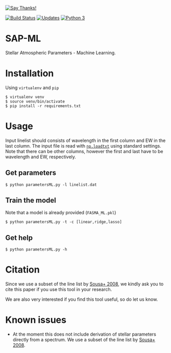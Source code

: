 [![Say Thanks!](https://img.shields.io/badge/Say%20Thanks-!-1EAEDB.svg?style=flat-square)](https://saythanks.io/to/DanielAndreasen)

[![Build Status](https://travis-ci.org/DanielAndreasen/SAP-ML.svg?branch=master)](https://travis-ci.org/DanielAndreasen/SAP-ML)
[![Updates](https://pyup.io/repos/github/DanielAndreasen/SAP-ML/shield.svg?style=flat-square)](https://pyup.io/repos/github/DanielAndreasen/SAP-ML/)
[![Python 3](https://pyup.io/repos/github/DanielAndreasen/SAP-ML/python-3-shield.svg?style=flat-square)](https://pyup.io/repos/github/DanielAndreasen/SAP-ML/)

# SAP-ML
Stellar Atmospheric Parameters - Machine Learning.


# Installation
Using `virtualenv` and `pip`

```
$ virtualenv venv
$ source venv/bin/activate
$ pip install -r requirements.txt
```

# Usage
Input linelist should consists of wavelength in the first column and EW in the
last column. The input file is read with [`np.loadtxt`](https://docs.scipy.org/doc/numpy-1.13.0/reference/generated/numpy.loadtxt.html) using standard settings.
Note that there can be other columns, however the first and last have to be
wavelength and EW, respectively.

## Get parameters

```
$ python parametersML.py -l linelist.dat
```

## Train the model
Note that a model is already provided (`FASMA_ML.pkl`)
```
$ python parametersML.py -t -c [linear,ridge,lasso]
```

## Get help
```
$ python parametersML.py -h
```

# Citation

Since we use a subset of the line list by [Sousa+ 2008](https://ui.adsabs.harvard.edu/#abs/2008A&A...487..373S/abstract),
we kindly ask you to cite this paper if you use this tool in your research.

We are also very interested if you find this tool useful, so do let us know.

# Known issues

* At the moment this does not include derivation of stellar parameters directly
from a spectrum. We use a subset of the line list by [Sousa+ 2008](https://ui.adsabs.harvard.edu/#abs/2008A&A...487..373S/abstract).
